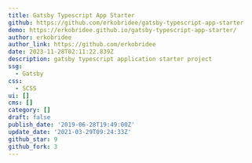 ```yaml
---
title: Gatsby Typescript App Starter
github: https://github.com/erkobridee/gatsby-typescript-app-starter
demo: https://erkobridee.github.io/gatsby-typescript-app-starter/
author: erkobridee
author_link: https://github.com/erkobridee
date: 2023-11-28T02:11:22.839Z
description: gatsby typescript application starter project
ssg:
  - Gatsby
css:
  - SCSS
ui: []
cms: []
category: []
draft: false
publish_date: '2019-06-28T19:49:00Z'
update_date: '2021-03-29T09:24:33Z'
github_star: 9
github_fork: 3
---
```

